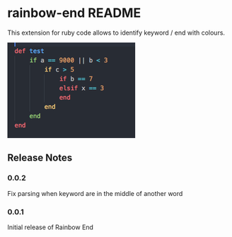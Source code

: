 # rainbow-end README

This extension for ruby code allows to identify keyword / end with colours.

![Ruby](images/1.png)

## Release Notes

### 0.0.2

Fix parsing when keyword are in the middle of another word

### 0.0.1

Initial release of Rainbow End
